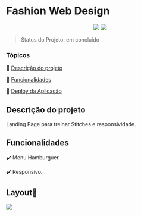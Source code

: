 <h1>Fashion Web Design</h1> 

<p align="center">
  <img src="https://img.shields.io/static/v1?label=react&message=framework&color=blue&style=for-the-badge&logo=REACT"/>
   <img src="http://img.shields.io/static/v1?label=STATUS&message=concluido&color=GREEN&style=for-the-badge"/>
</p>

> Status do Projeto: em concluído

### Tópicos 

:small_blue_diamond: [Descrição do projeto](#descrição-do-projeto)

:small_blue_diamond: [Funcionalidades](#funcionalidades)

:small_blue_diamond: [Deploy da Aplicação](#deploy-da-aplicação-dash)

## Descrição do projeto 

<p align="justify">
  Landing Page para treinar Stitches e responsividade.
</p>

## Funcionalidades

:heavy_check_mark: Menu Hamburguer.

:heavy_check_mark: Responsivo.

## Layout:dash:

<img src="https://user-images.githubusercontent.com/102324315/196590700-4b1d8b1b-b60f-4106-b329-f9d46eb9301c.svg" />
